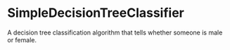 # SimpleDecisionTreeClassifier
A decision tree classification algorithm that tells whether someone is male or female.
